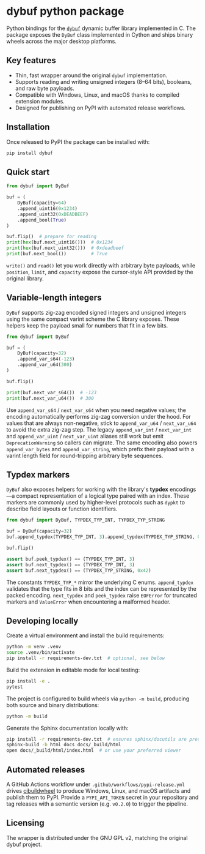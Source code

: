 # dybuf python package

Python bindings for the [`dybuf`](../c/dybuf.h) dynamic buffer library implemented in C.  The package exposes the `DyBuf` class implemented in Cython and ships binary wheels across the major desktop platforms.

## Key features

- Thin, fast wrapper around the original `dybuf` implementation.
- Supports reading and writing unsigned integers (8–64 bits), booleans, and raw byte payloads.
- Compatible with Windows, Linux, and macOS thanks to compiled extension modules.
- Designed for publishing on PyPI with automated release workflows.

## Installation

Once released to PyPI the package can be installed with:

```bash
pip install dybuf
```

## Quick start

```python
from dybuf import DyBuf

buf = (
    DyBuf(capacity=64)
    .append_uint16(0x1234)
    .append_uint32(0xDEADBEEF)
    .append_bool(True)
)

buf.flip()  # prepare for reading
print(hex(buf.next_uint16()))  # 0x1234
print(hex(buf.next_uint32()))  # 0xdeadbeef
print(buf.next_bool())         # True
```

`write()` and `read()` let you work directly with arbitrary byte payloads, while `position`, `limit`, and `capacity` expose the cursor-style API provided by the original library.

## Variable-length integers

`DyBuf` supports zig-zag encoded signed integers and unsigned integers using the same compact varint scheme the C library exposes. These helpers keep the payload small for numbers that fit in a few bits.

```python
from dybuf import DyBuf

buf = (
    DyBuf(capacity=32)
    .append_var_s64(-123)
    .append_var_u64(300)
)

buf.flip()

print(buf.next_var_s64())  # -123
print(buf.next_var_u64())  # 300
```

Use `append_var_s64` / `next_var_s64` when you need negative values; the encoding automatically performs zig-zag conversion under the hood. For values that are always non-negative, stick to `append_var_u64` / `next_var_u64` to avoid the extra zig-zag step. The legacy `append_var_int` / `next_var_int` and `append_var_uint` / `next_var_uint` aliases still work but emit `DeprecationWarning` so callers can migrate. The same encoding also powers `append_var_bytes` and `append_var_string`, which prefix their payload with a varint length field for round-tripping arbitrary byte sequences.

## Typdex markers

`DyBuf` also exposes helpers for working with the library's **typdex** encodings—a compact representation of a logical type paired with an index. These markers are commonly used by higher-level protocols such as `dypkt` to describe field layouts or function identifiers.

```python
from dybuf import DyBuf, TYPDEX_TYP_INT, TYPDEX_TYP_STRING

buf = DyBuf(capacity=32)
buf.append_typdex(TYPDEX_TYP_INT, 3).append_typdex(TYPDEX_TYP_STRING, 0x42)

buf.flip()

assert buf.peek_typdex() == (TYPDEX_TYP_INT, 3)
assert buf.next_typdex() == (TYPDEX_TYP_INT, 3)
assert buf.next_typdex() == (TYPDEX_TYP_STRING, 0x42)
```

The constants `TYPDEX_TYP_*` mirror the underlying C enums. `append_typdex` validates that the type fits in 8 bits and the index can be represented by the packed encoding. `next_typdex` and `peek_typdex` raise `EOFError` for truncated markers and `ValueError` when encountering a malformed header.

## Developing locally

Create a virtual environment and install the build requirements:

```bash
python -m venv .venv
source .venv/bin/activate
pip install -r requirements-dev.txt  # optional, see below
```

Build the extension in editable mode for local testing:

```bash
pip install -e .
pytest
```

The project is configured to build wheels via `python -m build`, producing both source and binary distributions:

```bash
python -m build
```

Generate the Sphinx documentation locally with:

```bash
pip install -r requirements-dev.txt  # ensures sphinx/docutils are present
sphinx-build -b html docs docs/_build/html
open docs/_build/html/index.html  # or use your preferred viewer
```

## Automated releases

A GitHub Actions workflow under `.github/workflows/pypi-release.yml` drives [cibuildwheel](https://github.com/pypa/cibuildwheel) to produce Windows, Linux, and macOS artifacts and publish them to PyPI.  Provide a `PYPI_API_TOKEN` secret in your repository and tag releases with a semantic version (e.g. `v0.2.0`) to trigger the pipeline.

## Licensing

The wrapper is distributed under the GNU GPL v2, matching the original dybuf project.
